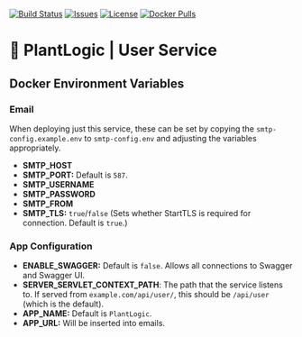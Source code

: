 [![Build Status](https://travis-ci.org/plantlogic/user-service.svg?branch=master)](https://travis-ci.org/plantlogic/user-service)
[![Issues](https://img.shields.io/github/issues/plantlogic/user-service.svg?style=flat)](https://github.com/plantlogic/user-service/issues) 
[![License](https://img.shields.io/github/license/plantlogic/user-service.svg?style=flat)](https://github.com/plantlogic/user-service/blob/master/LICENSE) 
[![Docker Pulls](https://img.shields.io/docker/pulls/projectnull4/plantlogic-user-service.svg?style=flat)](https://hub.docker.com/r/projectnull4/plantlogic-user-service) 
# 🌱 PlantLogic | User Service


## Docker Environment Variables
### Email
When deploying just this service, these can be set by copying the 
`smtp-config.example.env` to `smtp-config.env` and adjusting the variables
appropriately.
* **SMTP_HOST**
* **SMTP_PORT:** Default is `587`.
* **SMTP_USERNAME**
* **SMTP_PASSWORD**
* **SMTP_FROM**
* **SMTP_TLS:** `true`/`false`
(Sets whether StartTLS is required for connection. Default is `true`.)
### App Configuration
* **ENABLE_SWAGGER:** Default is `false`. Allows all connections to Swagger and Swagger UI.
* **SERVER_SERVLET_CONTEXT_PATH**: The path that the service listens to. If served from `example.com/api/user/`, this should be 
`/api/user` (which is the default).
* **APP_NAME:** Default is `PlantLogic`.
* **APP_URL:** Will be inserted into emails.
